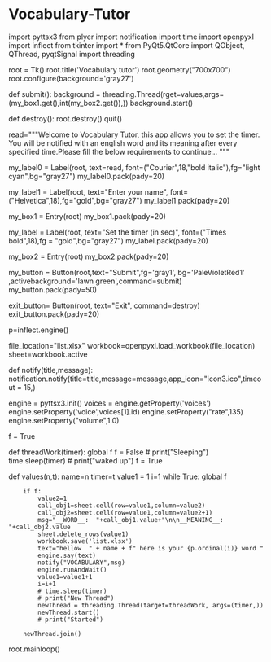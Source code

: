 # Vocabulary-Tutor
import pyttsx3
from plyer import notification
import time
import openpyxl
import inflect
from tkinter import *
from PyQt5.QtCore import QObject, QThread, pyqtSignal
import threading

root = Tk()
root.title('Vocabulary tutor')
root.geometry("700x700")
root.configure(background='gray27')

def submit():
    background = threading.Thread(rget=values,args=(my_box1.get(),int(my_box2.get()),))
    background.start()

def destroy():
    root.destroy()
    quit()
    
read="""Welcome to Vocabulary Tutor,
this app allows you to set the timer.
You will be notified with an english
word and its meaning after every
specified time.Please fill the below
requirements to continue... """

my_label0 = Label(root, text=read, font=("Courier",18,"bold italic"),fg="light cyan",bg="gray27")
my_label0.pack(pady=20)

my_label1 = Label(root, text="Enter your name", font=("Helvetica",18),fg="gold",bg="gray27")
my_label1.pack(pady=20)
    
my_box1 = Entry(root)
my_box1.pack(pady=20)

my_label = Label(root, text="Set the timer (in sec)", font=("Times bold",18),fg = "gold",bg="gray27")
my_label.pack(pady=20)

my_box2 = Entry(root)
my_box2.pack(pady=20)

my_button = Button(root,text="Submit",fg='gray1', bg='PaleVioletRed1' ,activebackground='lawn green',command=submit)
my_button.pack(pady=50)

exit_button= Button(root, text="Exit", command=destroy)
exit_button.pack(pady=20)

p=inflect.engine()

file_location="list.xlsx"
workbook=openpyxl.load_workbook(file_location)
sheet=workbook.active

def notify(title,message):
    notification.notify(title=title,message=message,app_icon="icon3.ico",timeout = 15,)

engine = pyttsx3.init()
voices = engine.getProperty('voices')
engine.setProperty('voice',voices[1].id)
engine.setProperty("rate",135)
engine.setProperty("volume",1.0)

f = True

def threadWork(timer):
    global f
    f = False
    # print("Sleeping")
    time.sleep(timer)
    # print("waked up")
    f = True

def values(n,t):
    name=n
    timer=t
    value1 = 1
    i=1
    while True:
        global f 

        if f:
            value2=1
            call_obj1=sheet.cell(row=value1,column=value2)
            call_obj2=sheet.cell(row=value1,column=value2+1)
            msg="__WORD__:  "+call_obj1.value+"\n\n__MEANING__:  "+call_obj2.value
            sheet.delete_rows(value1)
            workbook.save('list.xlsx')
            text="hellow  " + name + f" here is your {p.ordinal(i)} word "
            engine.say(text)
            notify("VOCABULARY",msg)
            engine.runAndWait()
            value1=value1+1
            i=i+1
            # time.sleep(timer)
            # print("New Thread")
            newThread = threading.Thread(target=threadWork, args=(timer,))
            newThread.start()
            # print("Started")

        newThread.join()
        
        
root.mainloop()
